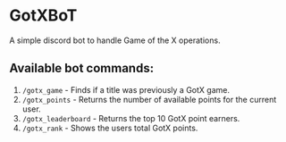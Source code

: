 # GotXBoT

A simple discord bot to handle Game of the X operations.

## Available bot commands:
1. `/gotx_game` - Finds if a title was previously a GotX game.
2. `/gotx_points` - Returns the number of available points for the current user.
3. `/gotx_leaderboard` - Returns the top 10 GotX point earners.
4. `/gotx_rank` - Shows the users total GotX points.